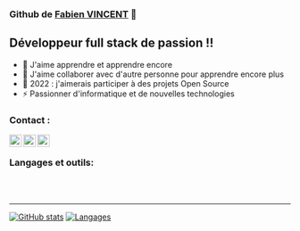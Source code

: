 ### Github de [Fabien VINCENT][website] 👋

## Développeur full stack de passion !!

- 🌱 J'aime apprendre et apprendre encore
- 👯 J'aime collaborer avec d'autre personne pour apprendre encore plus
- 🥅 2022 : j'aimerais participer à des projets Open Source
- ⚡ Passionner d'informatique et de nouvelles technologies

### Contact :

[<img align="left" alt="Fabien VICNENT | Twitter" width="22px" src="https://cdn.jsdelivr.net/npm/simple-icons@v3/icons/twitter.svg" />][twitter]
[<img align="left" alt="Fabien VICNENT | LinkedIn" width="22px" src="https://cdn.jsdelivr.net/npm/simple-icons@v3/icons/linkedin.svg" />][linkedin]
[<img align="left" alt="Fabien VICNENT | mail" width="22px" src="https://cdn.jsdelivr.net/npm/simple-icons@v3/icons/gmail.svg" />][mail]

<br />

### Langages et outils:


<br />
<br />

---

[![GitHub stats](https://github-readme-stats.vercel.app/api?username=FabienVINCENT&count_private=true&include_all_commits=true)](https://github.com/FabienVINCENT)
[![Langages](https://github-readme-stats.vercel.app/api/top-langs/?username=FabienVINCENT&layout=compact)](https://github.com/anuraghazra/github-readme-stats)


[website]: https://fabien-vincent.fr
[mail]: mailto:fabien.vincent@me.com
[twitter]: https://twitter.com/Web_Fabien
[linkedin]: https://www.linkedin.com/in/fabien-vincent/
